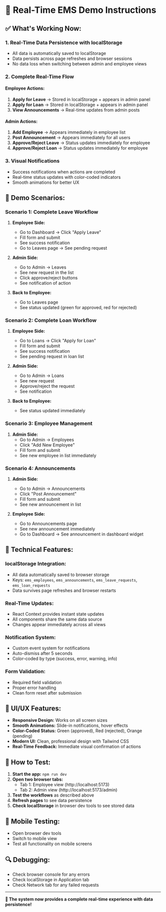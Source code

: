 # 🚀 Real-Time EMS Demo Instructions

## ✅ **What's Working Now:**

### **1. Real-Time Data Persistence with localStorage**
- All data is automatically saved to localStorage
- Data persists across page refreshes and browser sessions
- No data loss when switching between admin and employee views

### **2. Complete Real-Time Flow**

#### **Employee Actions:**
1. **Apply for Leave** → Stored in localStorage + appears in admin panel
2. **Apply for Loan** → Stored in localStorage + appears in admin panel  
3. **View Announcements** → Real-time updates from admin posts

#### **Admin Actions:**
1. **Add Employee** → Appears immediately in employee list
2. **Post Announcement** → Appears immediately for all users
3. **Approve/Reject Leave** → Status updates immediately for employee
4. **Approve/Reject Loan** → Status updates immediately for employee

### **3. Visual Notifications**
- Success notifications when actions are completed
- Real-time status updates with color-coded indicators
- Smooth animations for better UX

## 🎯 **Demo Scenarios:**

### **Scenario 1: Complete Leave Workflow**
1. **Employee Side:**
   - Go to Dashboard → Click "Apply Leave"
   - Fill form and submit
   - See success notification
   - Go to Leaves page → See pending request

2. **Admin Side:**
   - Go to Admin → Leaves
   - See new request in the list
   - Click approve/reject buttons
   - See notification of action

3. **Back to Employee:**
   - Go to Leaves page
   - See status updated (green for approved, red for rejected)

### **Scenario 2: Complete Loan Workflow**
1. **Employee Side:**
   - Go to Loans → Click "Apply for Loan"
   - Fill form and submit
   - See success notification
   - See pending request in loan list

2. **Admin Side:**
   - Go to Admin → Loans
   - See new request
   - Approve/reject the request
   - See notification

3. **Back to Employee:**
   - See status updated immediately

### **Scenario 3: Employee Management**
1. **Admin Side:**
   - Go to Admin → Employees
   - Click "Add New Employee"
   - Fill form and submit
   - See new employee in list immediately

### **Scenario 4: Announcements**
1. **Admin Side:**
   - Go to Admin → Announcements
   - Click "Post Announcement"
   - Fill form and submit
   - See new announcement in list

2. **Employee Side:**
   - Go to Announcements page
   - See new announcement immediately
   - Go to Dashboard → See announcement in dashboard widget

## 🔧 **Technical Features:**

### **localStorage Integration:**
- All data automatically saved to browser storage
- Keys: `ems_employees`, `ems_announcements`, `ems_leave_requests`, `ems_loan_requests`
- Data survives page refreshes and browser restarts

### **Real-Time Updates:**
- React Context provides instant state updates
- All components share the same data source
- Changes appear immediately across all views

### **Notification System:**
- Custom event system for notifications
- Auto-dismiss after 5 seconds
- Color-coded by type (success, error, warning, info)

### **Form Validation:**
- Required field validation
- Proper error handling
- Clean form reset after submission

## 🎨 **UI/UX Features:**

- **Responsive Design:** Works on all screen sizes
- **Smooth Animations:** Slide-in notifications, hover effects
- **Color-Coded Status:** Green (approved), Red (rejected), Orange (pending)
- **Modern UI:** Clean, professional design with Tailwind CSS
- **Real-Time Feedback:** Immediate visual confirmation of actions

## 🚀 **How to Test:**

1. **Start the app:** `npm run dev`
2. **Open two browser tabs:**
   - Tab 1: Employee view (http://localhost:5173)
   - Tab 2: Admin view (http://localhost:5173/admin)
3. **Test the workflows** as described above
4. **Refresh pages** to see data persistence
5. **Check localStorage** in browser dev tools to see stored data

## 📱 **Mobile Testing:**
- Open browser dev tools
- Switch to mobile view
- Test all functionality on mobile screens

## 🔍 **Debugging:**
- Check browser console for any errors
- Check localStorage in Application tab
- Check Network tab for any failed requests

---

**🎉 The system now provides a complete real-time experience with data persistence!**

